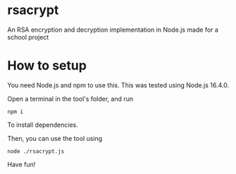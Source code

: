 # rsacrypt
An RSA encryption and decryption implementation in Node.js made for a school project

# How to setup
You need Node.js and npm to use this. This was tested using Node.js 16.4.0.

Open a terminal in the tool's folder, and run

```
npm i
```

To install dependencies.

Then, you can use the tool using

```
node ./rsacrypt.js
```

Have fun!
